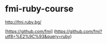 # fmi-ruby-course

http://fmi.ruby.bg/

[https://github.com/fmi] (https://github.com/fmi?utf8=%E2%9C%93&query=ruby)
